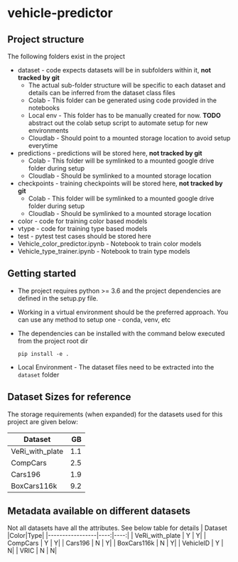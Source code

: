 # vehicle-predictor

## Project structure
The following folders exist in the project
- dataset - code expects datasets will be in subfolders within it, **not tracked by git**
  - The actual sub-folder structure will be specific to each dataset and details can be inferred from the dataset class files
  - Colab - This folder can be generated using code provided in the notebooks
  - Local env - This folder has to be manually created for now. **TODO** abstract out the colab setup script to automate setup for new environments
  - Cloudlab - Should point to a mounted storage location to avoid setup everytime
- predictions - predictions will be stored here, **not tracked by git**
  - Colab - This folder will be symlinked to a mounted google drive folder during setup
  - Cloudlab - Should be symlinked to a mounted storage location 
- checkpoints - training checkpoints will be stored here, **not tracked by git**
  - Colab - This folder will be symlinked to a mounted google drive folder during setup
  - Cloudlab - Should be symlinked to a mounted storage location 
- color - code for training color based models
- vtype - code for training type based models
- test - pytest test cases should be stored here
- Vehicle_color_predictor.ipynb - Notebook to train color models
- Vehicle_type_trainer.ipynb - Notebook to train type models

## Getting started
- The project requires python >= 3.6 and the project dependencies are defined in the setup.py file.
- Working in a virtual environment should be the preferred approach. You can use any method to setup one - conda, venv, etc
- The dependencies can be installed with the command below executed from the project root dir

    `pip install -e .`
- Local Environment - The dataset files need to be extracted into the `dataset` folder
## Dataset Sizes for reference
The storage requirements (when expanded) for the datasets used for this project are given below:

| Dataset         |  GB |
|-----------------|----:|
| VeRi_with_plate | 1.1 |
| CompCars        | 2.5 |
| Cars196         | 1.9 |
| BoxCars116k     | 9.2 |

## Metadata available on different datasets
Not all datasets have all the attributes. See below table for details
| Dataset         |Color|Type|
|-----------------|----:|----:|
| VeRi_with_plate | Y   |    Y|
| CompCars        | Y   |    Y|
| Cars196         | N   |    Y|
| BoxCars116k     | N   |    Y|
| VehicleID       | Y   |    N|
| VRIC            | N   |    N|

